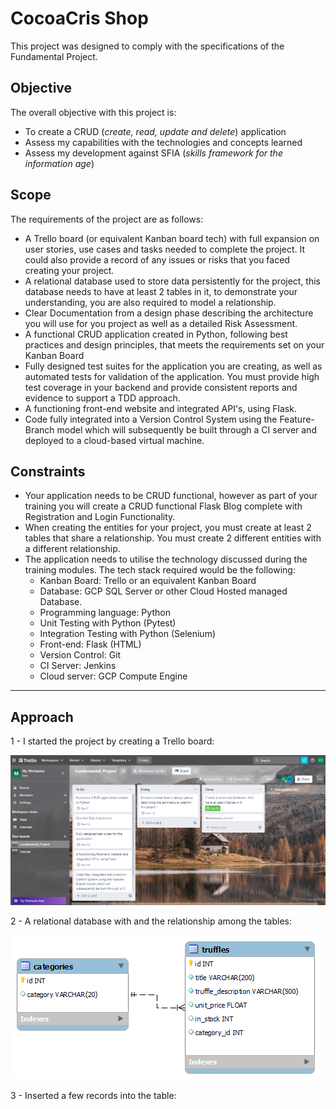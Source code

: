 CocoaCris Shop
===================

This project was designed to comply with the specifications of the Fundamental Project. 

## Objective

The overall objective with this project is:

- To create a CRUD (<em>create, read, update and delete</em>) application 
- Assess my capabilities with the technologies and concepts learned 
- Assess my development against SFIA (<em>skills framework for the information age</em>)

## Scope ##

The requirements of the project are as follows:

- A Trello board (or equivalent Kanban board tech) with full expansion
on user stories, use cases and tasks needed to complete the project.
It could also provide a record of any issues or risks that you faced
creating your project.
- A relational database used to store data persistently for the
project, this database needs to have at least 2 tables in it, to
demonstrate your understanding, you are also required to model a
relationship.
- Clear Documentation from a design phase describing the architecture
you will use for you project as well as a detailed Risk Assessment.
- A functional CRUD application created in Python, following best
practices and design principles, that meets the requirements set on
your Kanban Board
- Fully designed test suites for the application you are creating, as
well as automated tests for validation of the application. You must
provide high test coverage in your backend and provide consistent
reports and evidence to support a TDD approach.
- A functioning front-end website and integrated API's, using Flask.
- Code fully integrated into a Version Control System using the
Feature-Branch model which will subsequently be built through a CI
server and deployed to a cloud-based virtual machine.

## Constraints 

- Your application needs to be CRUD functional, however as part of your
training you will create a CRUD functional Flask Blog complete with
Registration and Login Functionality.
- When creating the entities for your project, you must create at least
2 tables that share a relationship. You must create 2 different
entities with a different relationship.
- The application needs to utilise the technology discussed during
the training modules. The tech stack required would be the following:
  * Kanban Board: Trello or an equivalent Kanban Board
  * Database: GCP SQL Server or other Cloud Hosted managed Database.
  * Programming language: Python
  * Unit Testing with Python (Pytest)
  * Integration Testing with Python (Selenium)
  * Front-end: Flask (HTML)
  * Version Control: Git
  * CI Server: Jenkins
  * Cloud server: GCP Compute Engine
--------------------------------------

  ## Approach
 1 - I started the project by creating a Trello board: 

  ![](images/trello_board.PNG "Trello board")

2 - A relational database with and the relationship among the tables:

![](images/ERD.png "ERD diagram")

3 - Inserted a few records into the table: 